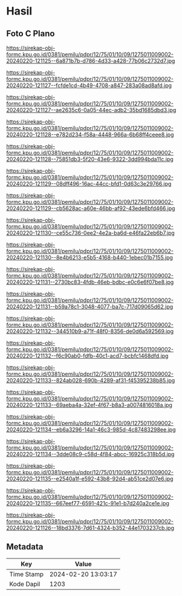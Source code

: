 # Hasil

## Foto C Plano

https://sirekap-obj-formc.kpu.go.id/0381/pemilu/pdpr/12/75/01/10/09/1275011009002-20240220-121125--6a871b7b-d786-4d33-a428-77b06c2732d7.jpg

https://sirekap-obj-formc.kpu.go.id/0381/pemilu/pdpr/12/75/01/10/09/1275011009002-20240220-121127--fcfde1cd-4b49-4708-a847-283a08ad8afd.jpg

https://sirekap-obj-formc.kpu.go.id/0381/pemilu/pdpr/12/75/01/10/09/1275011009002-20240220-121127--ae2635c6-0a05-44ec-adb2-35bd1685dbd3.jpg

https://sirekap-obj-formc.kpu.go.id/0381/pemilu/pdpr/12/75/01/10/09/1275011009002-20240220-121128--e782d234-f58a-4448-966a-6b68ff4ceee8.jpg

https://sirekap-obj-formc.kpu.go.id/0381/pemilu/pdpr/12/75/01/10/09/1275011009002-20240220-121128--75851db3-5f20-43e6-9322-3dd994bda11c.jpg

https://sirekap-obj-formc.kpu.go.id/0381/pemilu/pdpr/12/75/01/10/09/1275011009002-20240220-121129--08dff496-16ac-44cc-bfd1-0d63c3e29766.jpg

https://sirekap-obj-formc.kpu.go.id/0381/pemilu/pdpr/12/75/01/10/09/1275011009002-20240220-121129--cb5628ac-a60e-46bb-af92-43ede6bfd466.jpg

https://sirekap-obj-formc.kpu.go.id/0381/pemilu/pdpr/12/75/01/10/09/1275011009002-20240220-121130--ce55c736-0ee2-4e2a-ba6d-e46fa22eb6b7.jpg

https://sirekap-obj-formc.kpu.go.id/0381/pemilu/pdpr/12/75/01/10/09/1275011009002-20240220-121130--8e4b6213-e5b5-4168-b440-1ebec01b7155.jpg

https://sirekap-obj-formc.kpu.go.id/0381/pemilu/pdpr/12/75/01/10/09/1275011009002-20240220-121131--2730bc83-4fdb-46eb-bdbc-e0c6e6f07be8.jpg

https://sirekap-obj-formc.kpu.go.id/0381/pemilu/pdpr/12/75/01/10/09/1275011009002-20240220-121131--b59a78c1-3048-4077-ba7c-717d09065d62.jpg

https://sirekap-obj-formc.kpu.go.id/0381/pemilu/pdpr/12/75/01/10/09/1275011009002-20240220-121132--344510b9-a71f-48f0-8356-de0d6a592569.jpg

https://sirekap-obj-formc.kpu.go.id/0381/pemilu/pdpr/12/75/01/10/09/1275011009002-20240220-121132--f6c90ab0-fdfb-40c1-acd7-bcbfc1468dfd.jpg

https://sirekap-obj-formc.kpu.go.id/0381/pemilu/pdpr/12/75/01/10/09/1275011009002-20240220-121133--824ab028-690b-4289-af31-f45395238b85.jpg

https://sirekap-obj-formc.kpu.go.id/0381/pemilu/pdpr/12/75/01/10/09/1275011009002-20240220-121133--69aeba4a-32ef-4f67-b8a3-a0074816018a.jpg

https://sirekap-obj-formc.kpu.go.id/0381/pemilu/pdpr/12/75/01/10/09/1275011009002-20240220-121134--eb6a3296-14a1-46c3-985d-4c87483298ee.jpg

https://sirekap-obj-formc.kpu.go.id/0381/pemilu/pdpr/12/75/01/10/09/1275011009002-20240220-121134--3dde08c9-c58d-4f84-abcc-16925c318b5d.jpg

https://sirekap-obj-formc.kpu.go.id/0381/pemilu/pdpr/12/75/01/10/09/1275011009002-20240220-121135--e2540a1f-e592-43b8-92d4-ab51ce2d07e6.jpg

https://sirekap-obj-formc.kpu.go.id/0381/pemilu/pdpr/12/75/01/10/09/1275011009002-20240220-121135--667eef77-6591-421c-91e1-b7d240a2ce1e.jpg

https://sirekap-obj-formc.kpu.go.id/0381/pemilu/pdpr/12/75/01/10/09/1275011009002-20240220-121126--18bd3376-7d61-4324-b352-44e1703237cb.jpg


## Metadata

| Key        | Value               |
| ---------- | ------------------- |
| Time Stamp | 2024-02-20 13:03:17 |
| Kode Dapil | 1203                |



